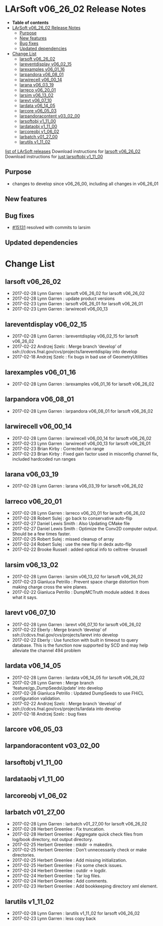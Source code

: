 LArSoft v06_26_02 Release Notes
======================================================================

-   **Table of contents**
-   [LArSoft v06_26_02 Release Notes](#LArSoft-v06_26_02-Release-Notes)
    -   [Purpose](#Purpose)
    -   [New features](#New-features)
    -   [Bug fixes](#Bug-fixes)
    -   [Updated dependencies](#Updated-dependencies)
-   [Change List](#Change-List)
    -   [larsoft v06_26_02](#larsoft-v06_26_02)
    -   [lareventdisplay v06_02_15](#lareventdisplay-v06_02_15)
    -   [larexamples v06_01_16](#larexamples-v06_01_16)
    -   [larpandora v06_08_01](#larpandora-v06_08_01)
    -   [larwirecell v06_00_14](#larwirecell-v06_00_14)
    -   [larana v06_03_19](#larana-v06_03_19)
    -   [larreco v06_20_01](#larreco-v06_20_01)
    -   [larsim v06_13_02](#larsim-v06_13_02)
    -   [larevt v06_07_10](#larevt-v06_07_10)
    -   [lardata v06_14_05](#lardata-v06_14_05)
    -   [larcore v06_05_03](#larcore-v06_05_03)
    -   [larpandoracontent v03_02_00](#larpandoracontent-v03_02_00)
    -   [larsoftobj v1_11_00](#larsoftobj-v1_11_00)
    -   [lardataobj v1_11_00](#lardataobj-v1_11_00)
    -   [larcoreobj v1_06_02](#larcoreobj-v1_06_02)
    -   [larbatch v01_27_00](#larbatch-v01_27_00)
    -   [larutils v1_11_02](#larutils-v1_11_02)

[list of LArSoft releases](LArSoft_release_list)
Download instructions for [larsoft v06_26_02](http://scisoft.fnal.gov/scisoft/bundles/larsoft/v06_26_02/larsoft-v06_26_02.html)
Download instructions for [just larsoftobj v1_11_00](http://scisoft.fnal.gov/scisoft/bundles/larsoftobj/v1_11_00/larsoftobj-v1_11_00.html)

Purpose
--------------------

-   changes to develop since v06_26_00, including all changes in v06_26_01

New features
------------------------------

Bug fixes
------------------------

-   [\#15131](/redmine/issues/15131 "Bug: LArG4: diffusion causes errors in SpaceCharge computation (Closed)") resolved with commits to larsim

Updated dependencies
----------------------------------------------

Change List
============================

larsoft v06_26_02
------------------------------------------

-   2017-02-28 Lynn Garren : larsoft v06_26_02 for larsoft v06_26_02
-   2017-02-28 Lynn Garren : update product versions
-   2017-02-23 Lynn Garren : larsoft v06_26_01 for larsoft v06_26_01
-   2017-02-23 Lynn Garren : larwirecell v06_00_13

lareventdisplay v06_02_15
----------------------------------------------------------

-   2017-02-28 Lynn Garren : lareventdisplay v06_02_15 for larsoft v06_26_02
-   2017-02-22 Andrzej Szelc : Merge branch ‘develop’ of ssh://cdcvs.fnal.gov/cvs/projects/lareventdisplay into develop
-   2017-02-18 Andrzej Szelc : fix bugs in bad use of GeometryUtilities

larexamples v06_01_16
--------------------------------------------------

-   2017-02-28 Lynn Garren : larexamples v06_01_16 for larsoft v06_26_02

larpandora v06_08_01
------------------------------------------------

-   2017-02-28 Lynn Garren : larpandora v06_08_01 for larsoft v06_26_02

larwirecell v06_00_14
--------------------------------------------------

-   2017-02-28 Lynn Garren : larwirecell v06_00_14 for larsoft v06_26_02
-   2017-02-23 Lynn Garren : larwirecell v06_00_13 for larsoft v06_26_01
-   2017-02-23 Brian Kirby : Corrected run range
-   2017-02-23 Brian Kirby : Fixed gain factor used in misconfig channel fix, included hardcoded run ranges

larana v06_03_19
----------------------------------------

-   2017-02-28 Lynn Garren : larana v06_03_19 for larsoft v06_26_02

larreco v06_20_01
------------------------------------------

-   2017-02-28 Lynn Garren : larreco v06_20_01 for larsoft v06_26_02
-   2017-02-28 Robert Sulej : go back to conservative auto-flip
-   2017-02-27 Daniel Lewis Smith : Also Updating CMake file
-   2017-02-27 Daniel Lewis Smith : Optimize the Conv2D computer output. Should be a few times faster.
-   2017-02-25 Robert Sulej : missed cleanup of array
-   2017-02-24 Robert Sulej : use the new flip in dedx auto-flip
-   2017-02-22 Brooke Russell : added optical info to celltree -brussell

larsim v06_13_02
----------------------------------------

-   2017-02-28 Lynn Garren : larsim v06_13_02 for larsoft v06_26_02
-   2017-02-23 Gianluca Petrillo : Prevent space charge distortion from making charge cross the wire planes.
-   2017-02-22 Gianluca Petrillo : DumpMCTruth module added. It does what it says.

larevt v06_07_10
----------------------------------------

-   2017-02-28 Lynn Garren : larevt v06_07_10 for larsoft v06_26_02
-   2017-02-22 Eberly : Merge branch ‘develop’ of ssh://cdcvs.fnal.gov/cvs/projects/larevt into develop
-   2017-02-22 Eberly : Use function with built in timeout to query database. This is the function now supported by SCD and may help alleviate the channel 494 problem

lardata v06_14_05
------------------------------------------

-   2017-02-28 Lynn Garren : lardata v06_14_05 for larsoft v06_26_02
-   2017-02-28 Lynn Garren : Merge branch ‘feature/gp_DumpSeedsUpdate’ into develop
-   2017-02-28 Gianluca Petrillo : Updated DumpSeeds to use FHiCL configuration validation.
-   2017-02-22 Andrzej Szelc : Merge branch ‘develop’ of ssh://cdcvs.fnal.gov/cvs/projects/lardata into develop
-   2017-02-18 Andrzej Szelc : bug fixes

larcore v06_05_03
------------------------------------------

larpandoracontent v03_02_00
--------------------------------------------------------------

larsoftobj v1_11_00
----------------------------------------------

lardataobj v1_11_00
----------------------------------------------

larcoreobj v1_06_02
----------------------------------------------

larbatch v01_27_00
--------------------------------------------

-   2017-02-28 Lynn Garren : larbatch v01_27_00 for larsoft v06_26_02
-   2017-02-28 Herbert Greenlee : Fix truncation.
-   2017-02-28 Herbert Greenlee : Aggregate quick check files from log/book directory, not output directory.
-   2017-02-25 Herbert Greenlee : mkdir -\> makedirs.
-   2017-02-25 Herbert Greenlee : Don’t unnecessarily check or make directories.
-   2017-02-25 Herbert Greenlee : Add missing initialization.
-   2017-02-25 Herbert Greenlee : Fix some check issues.
-   2017-02-24 Herbert Greenlee : outdir -\> logdir.
-   2017-02-24 Herbert Greenlee : Tar log files.
-   2017-02-24 Herbert Greenlee : Add comments.
-   2017-02-23 Herbert Greenlee : Add bookkeeping directory xml element.

larutils v1_11_02
------------------------------------------

-   2017-02-28 Lynn Garren : larutils v1_11_02 for larsoft v06_26_02
-   2017-02-23 Lynn Garren : less copy back
